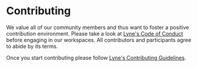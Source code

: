 # Contributing

We value all of our community members and thus want to foster a positive contribution environment. Please take a look at
[Lyne's Code of Conduct](https://github.com/lyne-design-system/lyne/blob/master/CODE_OF_CONDUCT.md) before engaging in our workspaces. All contributors and participants agree to abide by its terms.

Once you start contributing please follow [Lyne's Contributing Guidelines](https://github.com/lyne-design-system/lyne/blob/master/CONTRIBUTING.md).

